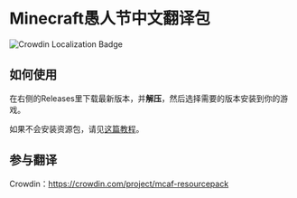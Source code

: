 # Minecraft愚人节中文翻译包
![Crowdin Localization Badge](https://badges.crowdin.net/mcaf-resourcepack/localized.svg)

## 如何使用

在右侧的Releases里下载最新版本，并**解压**，然后选择需要的版本安装到你的游戏。

如果不会安装资源包，请见[这篇教程](https://zh.minecraft.wiki/?curid=10215#%E4%BD%BF%E7%94%A8%E8%B5%84%E6%BA%90%E5%8C%85)。

## 参与翻译

Crowdin：https://crowdin.com/project/mcaf-resourcepack
